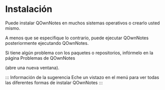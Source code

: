# Instalación

Puede instalar QOwnNotes en muchos sistemas operativos o crearlo usted mismo.

A menos que se especifique lo contrario, puede ejecutar QOwnNotes posteriormente ejecutando QOwnNotes.

Si tiene algún problema con los paquetes o repositorios, infórmelo en la página Problemas de QOwnNotes

(abre una nueva ventana).

::: Información de la sugerencia Eche un vistazo en el menú para ver todas las diferentes formas de instalar QOwnNotes :::
